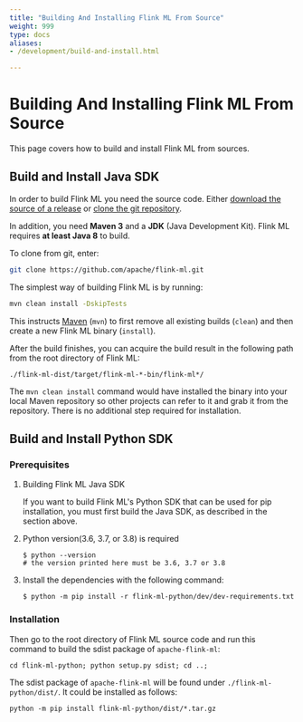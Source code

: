 ```yaml
---
title: "Building And Installing Flink ML From Source"
weight: 999
type: docs
aliases:
- /development/build-and-install.html

---
```


<!--
Licensed to the Apache Software Foundation (ASF) under one
or more contributor license agreements.  See the NOTICE file
distributed with this work for additional information
regarding copyright ownership.  The ASF licenses this file
to you under the Apache License, Version 2.0 (the
"License"); you may not use this file except in compliance
with the License.  You may obtain a copy of the License at

  http://www.apache.org/licenses/LICENSE-2.0

Unless required by applicable law or agreed to in writing,
software distributed under the License is distributed on an
"AS IS" BASIS, WITHOUT WARRANTIES OR CONDITIONS OF ANY
KIND, either express or implied.  See the License for the
specific language governing permissions and limitations
under the License.
-->

# Building And Installing Flink ML From Source

This page covers how to build and install Flink ML from sources.

## Build and Install Java SDK

In order to build Flink ML you need the source code. Either [download the source
of a release](https://flink.apache.org/downloads.html) or [clone the git
repository](https://github.com/apache/flink-ml.git).

In addition, you need **Maven 3** and a **JDK** (Java Development Kit). Flink ML
requires **at least Java 8** to build.

To clone from git, enter:

```bash
git clone https://github.com/apache/flink-ml.git
```

The simplest way of building Flink ML is by running:

```bash
mvn clean install -DskipTests
```

This instructs [Maven](http://maven.apache.org/) (`mvn`) to first remove all
existing builds (`clean`) and then create a new Flink ML binary (`install`).

After the build finishes, you can acquire the build result in the following path
from the root directory of Flink ML:

```
./flink-ml-dist/target/flink-ml-*-bin/flink-ml*/
```

The `mvn clean install` command would have installed the binary into your local
Maven repository so other projects can refer to it and grab it from the
repository. There is no additional step required for installation.

## Build and Install Python SDK

### Prerequisites

1. Building Flink ML Java SDK 

   If you want to build Flink ML's Python SDK that can be used for pip
   installation, you must first build the Java SDK, as described in the section
   above.

2. Python version(3.6, 3.7, or 3.8) is required
   ```shell
   $ python --version
   # the version printed here must be 3.6, 3.7 or 3.8
   ```

3. Install the dependencies with the following command:
   ```shell
   $ python -m pip install -r flink-ml-python/dev/dev-requirements.txt
   ```

### Installation

Then go to the root directory of Flink ML source code and run this command to
build the sdist package of `apache-flink-ml`:

```shell
cd flink-ml-python; python setup.py sdist; cd ..;
```

The sdist package of `apache-flink-ml` will be found under
`./flink-ml-python/dist/`. It could be installed as follows:

```shell
python -m pip install flink-ml-python/dist/*.tar.gz
```

